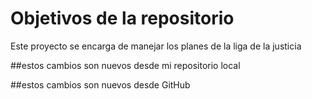 # Objetivos de la repositorio

Este proyecto se encarga de manejar los planes de la liga de la justicia


##estos cambios son nuevos desde mi repositorio local

##estos cambios son nuevos desde GitHub

